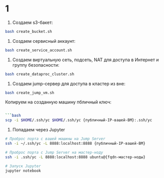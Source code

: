 # 1

1. Создаем s3-бакет:

```bash
bash create_bucket.sh
```

1. Создаем сервисный аккаунт:

```bash
bash create_service_account.sh
```

1. Создаем виртуальную сеть, подсеть, NAT для доступа в Интернет и группу безопасности:

```bash
bash create_dataproc_cluster.sh
```

1. Создаем jump-сервер для доступа в кластер из вне:

```bash
bash create_jump_vm.sh
```

Копируем на созданную машину пбличный ключ:

```bash

```bash
scp -i $HOME/.ssh/yc $HOME/.ssh/yc {публичный-IP-вашей-ВМ}:.ssh/yc
```

1. Попадаем через Jupyter

```bash
# Проброс порта с вашей машины на Jump Server
ssh -i ~/.ssh/yc -L 8888:localhost:8888 {публичный-IP-вашей-ВМ}

# Проброс порта с Jump Server на мастер-ноду
ssh -i .ssh/yc -L 8888:localhost:8888 ubuntu@{fqdn-мастер-ноды}

# Запуск Jupyter
jupyter notebook
```
